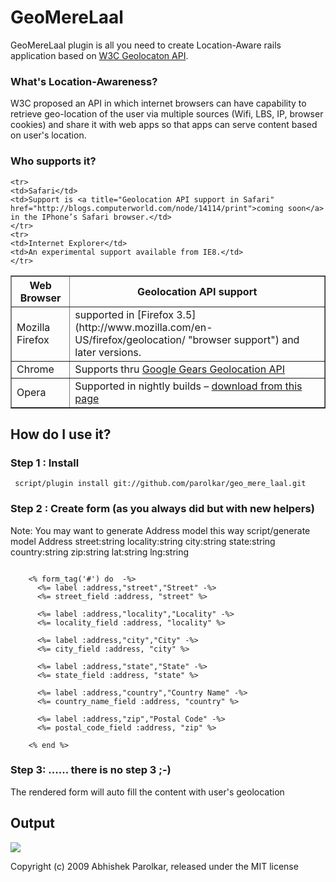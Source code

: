 GeoMereLaal
===========
  GeoMereLaal plugin is all you need to create Location-Aware rails application based on   [W3C Geolocaton API](http://dev.w3.org/geo/api/spec-source.html "W3C draft for geolocation api"). 
 
### What's Location-Awareness?
   W3C proposed an API in which internet browsers can have capability to retrieve geo-location of the user via multiple sources (Wifi, LBS, IP, browser cookies) and share it with web apps so that apps can serve content based on user's location.    

### Who supports it? 
<table border="1">
  <tbody>
   <tr>
     <th>Web Browser</th>
     <th>Geolocation API support</th>
   </tr>
   <tr>
   <td>Mozilla Firefox</td>

   <td>supported in [Firefox 3.5](http://www.mozilla.com/en-US/firefox/geolocation/  "browser support") and later 	versions.</td>
	</tr>
	<tr>
	<td>Chrome</td>
	<td>Supports thru <a title="Google gears Geolocation API specification" href="http://code.google.com/apis/gears/api_geolocation.html">Google Gears Geolocation API</a></td>
	</tr>
	<tr>
	<td>Opera</td>
	<td>Supported in nightly builds – <a title="Operal Geolocation supported version - download page" href="http://labs.opera.com/news/2009/03/26/">download from this page</a></td>
	</tr>

	<tr>
	<td>Safari</td>
	<td>Support is <a title="Geolocation API support in Safari" href="http://blogs.computerworld.com/node/14114/print">coming soon</a> in the IPhone’s Safari browser.</td>
	</tr>
	<tr>
	<td>Internet Explorer</td>
	<td>An experimental support available from IE8.</td>
	</tr>            
  </tbody>
</table>



How do I use it?
----------------
### Step 1 : Install
<pre><code> script/plugin install git://github.com/parolkar/geo_mere_laal.git </code></pre> 
### Step 2 : Create form (as you always did but with new helpers) 
Note: You may want to generate Address model this way script/generate model Address street:string locality:string city:string state:string country:string zip:string lat:string lng:string
<pre><code>   
	<% form_tag('#') do  -%>
	  <%= label :address,"street","Street" -%>
	  <%= street_field :address, "street" %>    
	
	  <%= label :address,"locality","Locality" -%>
	  <%= locality_field :address, "locality" %>  

	  <%= label :address,"city","City" -%>
	  <%= city_field :address, "city" %>  

  	  <%= label :address,"state","State" -%> 
	  <%= state_field :address, "state" %>      

 	  <%= label :address,"country","Country Name" -%>
	  <%= country_name_field :address, "country" %>

      <%= label :address,"zip","Postal Code" -%>
      <%= postal_code_field :address, "zip" %>
    
	<% end %> 
</code></pre>
	
### Step 3: ...... there is no step 3 ;-) 
The rendered form will auto fill the content with user's geolocation   

Output
------    
<div class="image">        
          <img src="/parolkar/geo_mere_laal/raw/master/docs/geo_mere_laal.png"/>
</div>

Copyright (c) 2009 Abhishek Parolkar, released under the MIT license
